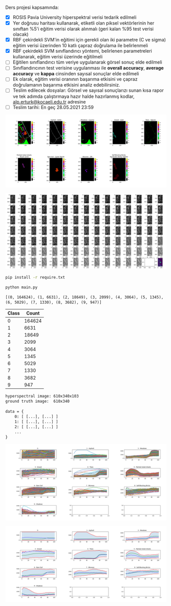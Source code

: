 Ders projesi kapsamında:
- [x] ROSIS Pavia University hiperspektral verisi tedarik edilmeli
- [x] Yer doğrusu haritası kullanarak, etiketli olan piksel vektörlerinin her sınıftan %5'i eğitim verisi olarak alınmalı (geri kalan %95 test verisi olacak)
- [x] RBF çekirdekli SVM'in eğitimi için gerekli olan iki parametre (C ve sigma) eğitim verisi üzerinden 10 katlı çapraz doğrulama ile belirlenmeli
- [x] RBF çekirdekli SVM sınıflandırıcı yöntemi, belirlenen parametreleri kullanarak, eğitim verisi üzerinde eğitilmeli
- [ ] Eğitilen sınıflandırıcı tüm veriye uygulanarak görsel sonuç elde edilmeli
- [ ] Sınıflandırıcının test verisine uygulanması ile **overall accuracy**, **average accuracy** ve **kappa** cinsinden sayısal sonuçlar elde edilmeli
- [ ] Ek olarak, eğitim verisi oranının başarıma etkisini ve çapraz doğrulamanın başarıma etkisini analiz edebilirsiniz.
- [ ] Teslim edilecek dosyalar: Görsel ve sayısal sonuçlarızı sunan kısa rapor ve tek adımda çalıştırmaya hazır halde hazırlanmış kodlar, alp.erturk@kocaeli.edu.tr adresine
- [ ] Teslim tarihi: En geç 28.05.2021 23:59

![](figure6.png)

![](figure1.png)


```bash
pip install -r require.txt
```


```bash
python main.py
```


```
[(0, 164624), (1, 6631), (2, 18649), (3, 2099), (4, 3064), (5, 1345), (6, 5029), (7, 1330), (8, 3682), (9, 947)]
```

Class | Count
------|------
0 | 164624
1 | 6631
2 | 18649
3 | 2099
4 | 3064 
5 | 1345| 
6 | 5029 
7 | 1330 
8 | 3682 
9 | 947



```
hyperspectral image: 610x340x103
ground truth image:  610x340

data = {
    0: [ [...], [...] ]
    1: [ [...], [...] ]
    2: [ [...], [...] ]
    ...
}
```



![](figure2.png)

![](figure3.png)



```python


```






